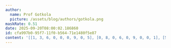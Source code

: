 ```yaml
---
author:
  name: Prof Gotkola
  picture: /assets/blog/authors/gotkola.png
maskRate: 0.51
date: 2025-09-20T08:00:02.186860
id: cfa997b0-95f7-11f0-b564-71e1480f5e87
content: '[[1, 3, 6, 0, 0, 0, 9, 0, 5], [0, 8, 0, 6, 0, 9, 0, 0, 1], [5, 0, 4, 0, 0, 0, 6, 8, 7], [0, 0, 9, 0, 0, 0, 0, 6, 0], [6, 0, 0, 9, 0, 5, 0, 1, 0], [7, 1, 3, 0, 2, 6, 5, 0, 9], [0, 0, 0, 4, 6, 3, 2, 0, 0], [0, 4, 0, 2, 0, 0, 0, 0, 6], [8, 6, 2, 5, 0, 0, 3, 7, 0]]'
---
```

